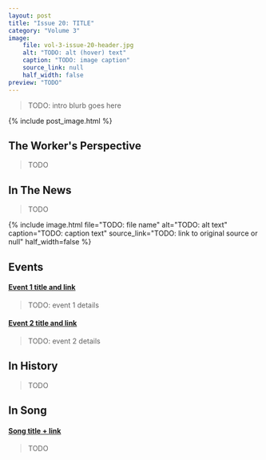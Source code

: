 ```yaml
---
layout: post
title: "Issue 20: TITLE"
category: "Volume 3"
image:
    file: vol-3-issue-20-header.jpg
    alt: "TODO: alt (hover) text"
    caption: "TODO: image caption"
    source_link: null
    half_width: false
preview: "TODO"
---
```


> TODO: intro blurb goes here

<!-- DO NOT remove the excerpt tag -->
<!--excerpt-->
<!-- remaining content goes below here -->

<!-- DO NOT remove the header image -->
{% include post_image.html %}

## The Worker's Perspective

> TODO

## In The News

> TODO

<!-- Example: adding additional images -->
<!-- fields here are same as header images (above) -->
<!-- delete if not needed -->
{% include image.html
  file="TODO: file name"
  alt="TODO: alt text"
  caption="TODO: caption text"
  source_link="TODO: link to original source or null"
  half_width=false
%}

## Events

<!-- delete events section if there are no events -->

#### [Event 1 title and link]()

> TODO: event 1 details

#### [Event 2 title and link]()

> TODO: event 2 details

## In History

> TODO

## In Song

#### [Song title + link]()

> TODO

